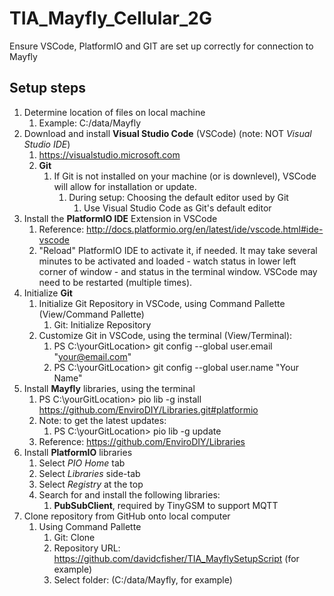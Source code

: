 # TIA_Mayfly_Cellular_2G
Ensure VSCode, PlatformIO and GIT are set up correctly for connection to Mayfly
## Setup steps
1. Determine location of files on local machine
    1. Example: C:/data/Mayfly
1. Download and install **Visual Studio Code** (VSCode) (note: NOT *Visual Studio IDE*)
    1. https://visualstudio.microsoft.com
    1. **Git**
        1. If Git is not installed on your machine (or is downlevel), VSCode will allow for installation or update.
            1. During setup: Choosing the default editor used by Git
                1. Use Visual Studio Code as Git's default editor
1. Install the **PlatformIO IDE** Extension in VSCode
    1. Reference: http://docs.platformio.org/en/latest/ide/vscode.html#ide-vscode
    1. "Reload" PlatformIO IDE to activate it, if needed.  It may take several minutes to be activated and loaded - watch status in lower left corner of window - and status in the terminal window.  VSCode may need to be restarted (multiple times).
1. Initialize **Git**
    1. Initialize Git Repository in VSCode, using Command Pallette (View/Command Pallette)
        1. Git: Initialize Repository 
    1. Customize Git in VSCode, using the terminal (View/Terminal):
        1. PS C:\yourGitLocation> git config --global user.email "your@email.com"
        1. PS C:\yourGitLocation> git config --global user.name "Your Name"
1. Install **Mayfly** libraries, using the terminal
    1. PS C:\yourGitLocation> pio lib -g install https://github.com/EnviroDIY/Libraries.git#platformio
    1. Note: to get the latest updates:
        1. PS C:\yourGitLocation> pio lib -g update
    1. Reference: https://github.com/EnviroDIY/Libraries
1. Install **PlatformIO** libraries
    1. Select *PIO Home* tab
    1. Select *Libraries* side-tab
    1. Select *Registry* at the top
    1. Search for and install the following libraries:
        1. **PubSubClient**, required by TinyGSM to support MQTT
1. Clone repository from GitHub onto local computer
    1. Using Command Pallette
        1. Git: Clone
        1. Repository URL: https://github.com/davidcfisher/TIA_MayflySetupScript (for example)
        1. Select folder: (C:/data/Mayfly, for example)


